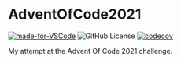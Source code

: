 # AdventOfCode2021

[![made-for-VSCode](https://img.shields.io/badge/Made%20for-VSCode-1f425f.svg)](https://code.visualstudio.com/)
![GitHub License](https://img.shields.io/github/license/barthogenes/AdventOfCode2020)
[![codecov](https://codecov.io/gh/barthogenes/AdventOfCode2021/branch/main/graph/badge.svg?token=GB1XUGWV8B)](https://codecov.io/gh/barthogenes/AdventOfCode2021)

My attempt at the Advent Of Code 2021 challenge.
